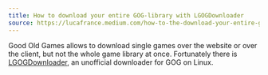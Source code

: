 ```yaml
---
title: How to download your entire GOG-library with LGOGDownloader
source: https://lucafrance.medium.com/how-to-the-download-your-entire-gog-library-with-lgogdownloader-a0232de2b7df
---
```


Good Old Games allows to download single games over the website or over the client, but not the whole game library at once. Fortunately there is [LGOGDownloader](https://github.com/Sude-/lgogdownloader), an unofficial downloader for GOG on Linux.